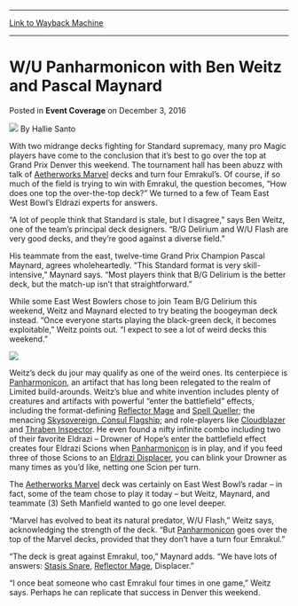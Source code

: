 
---
[Link to Wayback Machine](https://web.archive.org/web/20161204192849/http://magic.wizards.com/en/events/coverage/gpden16/w-u-panharmonicon-with-ben-weitz-and-pascal-maynard-2016-12-03)

[_metadata_:author]:- "Hallie Santo"
[_metadata_:description]:- "With two midrange decks fighting for Standard supremacy, many pro Magic players have come to the conclusion that it’s best to go over the top at Grand Prix Denver this weekend. The tournament hall has been abuzz with talk of [autocard]Aetherworks Marvel[/autocard] decks and turn four Emrakul’s. Of course, if so much of the field is trying to win with Emrakul, the question becomes, “How does one top the over-the-top deck?” We turned to a few of Team East West Bowl’s Eldrazi experts for answers."
[_metadata_:generator]:- "Drupal 7 (http://drupal.org)"
[_metadata_:node]:- "1105706"
[_metadata_:publish_date]:- "2016-12-03"
[_metadata_:source]:- "div-main-content"
[_metadata_:title]:- "W/U Panharmonicon with Ben Weitz and Pascal Maynard"
[_metadata_:wayback_capture_timestamp]:- "2016-12-04 19:28:49"
[_metadata_:wayback_raw_url]:- "https://web.archive.org/web/20161204192849id_/http://magic.wizards.com/en/events/coverage/gpden16/w-u-panharmonicon-with-ben-weitz-and-pascal-maynard-2016-12-03"
[_metadata_:wayback_url]:- "http://magic.wizards.com/en/events/coverage/gpden16/w-u-panharmonicon-with-ben-weitz-and-pascal-maynard-2016-12-03"
---


W/U Panharmonicon with Ben Weitz and Pascal Maynard
===================================================



 Posted in **Event Coverage**
 on December 3, 2016 






![](https://media.magic.wizards.com/styles/auth_small/public/images/person/halliesanto_icon.jpg)
By Hallie Santo











With two midrange decks fighting for Standard supremacy, many pro Magic players have come to the conclusion that it’s best to go over the top at Grand Prix Denver this weekend. The tournament hall has been abuzz with talk of [Aetherworks Marvel](http://gatherer.wizards.com/Pages/Card/Details.aspx?name=Aetherworks+Marvel) decks and turn four Emrakul’s. Of course, if so much of the field is trying to win with Emrakul, the question becomes, “How does one top the over-the-top deck?” We turned to a few of Team East West Bowl’s Eldrazi experts for answers.


“A lot of people think that Standard is stale, but I disagree,” says Ben Weitz, one of the team’s principal deck designers. “B/G Delirium and W/U Flash are very good decks, and they’re good against a diverse field.”


His teammate from the east, twelve-time Grand Prix Champion Pascal Maynard, agrees wholeheartedly. “This Standard format is very skill-intensive,” Maynard says. “Most players think that B/G Delirium is the better deck, but the match-up isn’t that straightforward.”


While some East West Bowlers chose to join Team B/G Delirium this weekend, Weitz and Maynard elected to try beating the boogeyman deck instead. “Once everyone starts playing the black-green deck, it becomes exploitable,” Weitz points out. “I expect to see a lot of weird decks this weekend.”


![](https://media.wizards.com/2016/events/gpden16/gpDenver16_BenAndPascal.jpg)


Weitz’s deck du jour may qualify as one of the weird ones. Its centerpiece is [Panharmonicon](http://gatherer.wizards.com/Pages/Card/Details.aspx?name=Panharmonicon), an artifact that has long been relegated to the realm of Limited build-arounds. Weitz’s blue and white invention includes plenty of creatures and artifacts with powerful “enter the battlefield” effects, including the format-defining [Reflector Mage](http://gatherer.wizards.com/Pages/Card/Details.aspx?name=Reflector+Mage) and [Spell Queller](http://gatherer.wizards.com/Pages/Card/Details.aspx?name=Spell+Queller); the menacing [Skysovereign, Consul Flagship](http://gatherer.wizards.com/Pages/Card/Details.aspx?name=Skysovereign%2C+Consul+Flagship); and role-players like [Cloudblazer](http://gatherer.wizards.com/Pages/Card/Details.aspx?name=Cloudblazer) and [Thraben Inspector](http://gatherer.wizards.com/Pages/Card/Details.aspx?name=Thraben+Inspector). He even found a nifty infinite combo including two of their favorite Eldrazi – Drowner of Hope’s enter the battlefield effect creates four Eldrazi Scions when [Panharmonicon](http://gatherer.wizards.com/Pages/Card/Details.aspx?name=Panharmonicon) is in play, and if you feed three of those Scions to an [Eldrazi Displacer](http://gatherer.wizards.com/Pages/Card/Details.aspx?name=Eldrazi+Displacer), you can blink your Drowner as many times as you’d like, netting one Scion per turn.


The [Aetherworks Marvel](http://gatherer.wizards.com/Pages/Card/Details.aspx?name=Aetherworks+Marvel) deck was certainly on East West Bowl’s radar – in fact, some of the team chose to play it today – but Weitz, Maynard, and teammate (3) Seth Manfield wanted to go one level deeper.


“Marvel has evolved to beat its natural predator, W/U Flash,” Weitz says, acknowledging the strength of the deck. “But [Panharmonicon](http://gatherer.wizards.com/Pages/Card/Details.aspx?name=Panharmonicon) goes over the top of the Marvel decks, provided that they don’t have a turn four Emrakul.”


“The deck is great against Emrakul, too,” Maynard adds. “We have lots of answers: [Stasis Snare](http://gatherer.wizards.com/Pages/Card/Details.aspx?name=Stasis+Snare), [Reflector Mage](http://gatherer.wizards.com/Pages/Card/Details.aspx?name=Reflector+Mage), Displacer.”


“I once beat someone who cast Emrakul four times in one game,” Weitz says. Perhaps he can replicate that success in Denver this weekend.







